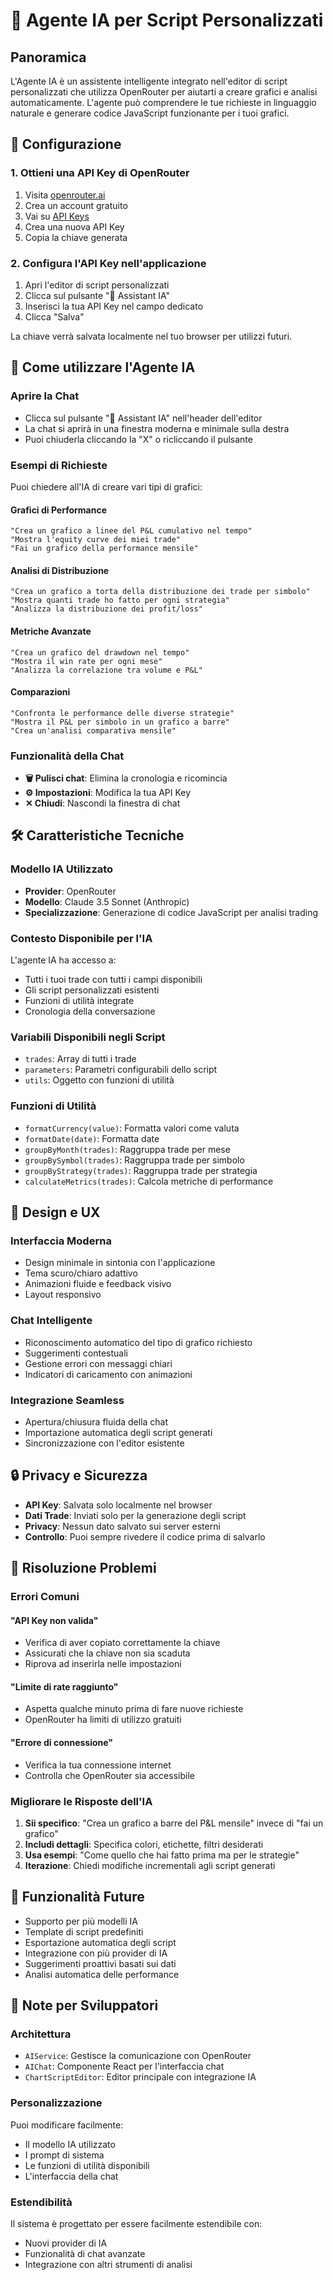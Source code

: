 # 🤖 Agente IA per Script Personalizzati

## Panoramica

L'Agente IA è un assistente intelligente integrato nell'editor di script personalizzati che utilizza OpenRouter per aiutarti a creare grafici e analisi automaticamente. L'agente può comprendere le tue richieste in linguaggio naturale e generare codice JavaScript funzionante per i tuoi grafici.

## 🚀 Configurazione

### 1. Ottieni una API Key di OpenRouter

1. Visita [openrouter.ai](https://openrouter.ai)
2. Crea un account gratuito
3. Vai su [API Keys](https://openrouter.ai/keys)
4. Crea una nuova API Key
5. Copia la chiave generata

### 2. Configura l'API Key nell'applicazione

1. Apri l'editor di script personalizzati
2. Clicca sul pulsante "🤖 Assistant IA"
3. Inserisci la tua API Key nel campo dedicato
4. Clicca "Salva"

La chiave verrà salvata localmente nel tuo browser per utilizzi futuri.

## 💬 Come utilizzare l'Agente IA

### Aprire la Chat

- Clicca sul pulsante "🤖 Assistant IA" nell'header dell'editor
- La chat si aprirà in una finestra moderna e minimale sulla destra
- Puoi chiuderla cliccando la "X" o ricliccando il pulsante

### Esempi di Richieste

Puoi chiedere all'IA di creare vari tipi di grafici:

#### Grafici di Performance
```
"Crea un grafico a linee del P&L cumulativo nel tempo"
"Mostra l'equity curve dei miei trade"
"Fai un grafico della performance mensile"
```

#### Analisi di Distribuzione
```
"Crea un grafico a torta della distribuzione dei trade per simbolo"
"Mostra quanti trade ho fatto per ogni strategia"
"Analizza la distribuzione dei profit/loss"
```

#### Metriche Avanzate
```
"Crea un grafico del drawdown nel tempo"
"Mostra il win rate per ogni mese"
"Analizza la correlazione tra volume e P&L"
```

#### Comparazioni
```
"Confronta le performance delle diverse strategie"
"Mostra il P&L per simbolo in un grafico a barre"
"Crea un'analisi comparativa mensile"
```

### Funzionalità della Chat

- **🗑️ Pulisci chat**: Elimina la cronologia e ricomincia
- **⚙️ Impostazioni**: Modifica la tua API Key
- **✕ Chiudi**: Nascondi la finestra di chat

## 🛠️ Caratteristiche Tecniche

### Modello IA Utilizzato
- **Provider**: OpenRouter
- **Modello**: Claude 3.5 Sonnet (Anthropic)
- **Specializzazione**: Generazione di codice JavaScript per analisi trading

### Contesto Disponibile per l'IA
L'agente IA ha accesso a:
- Tutti i tuoi trade con tutti i campi disponibili
- Gli script personalizzati esistenti
- Funzioni di utilità integrate
- Cronologia della conversazione

### Variabili Disponibili negli Script
- `trades`: Array di tutti i trade
- `parameters`: Parametri configurabili dello script
- `utils`: Oggetto con funzioni di utilità

### Funzioni di Utilità
- `formatCurrency(value)`: Formatta valori come valuta
- `formatDate(date)`: Formatta date
- `groupByMonth(trades)`: Raggruppa trade per mese
- `groupBySymbol(trades)`: Raggruppa trade per simbolo
- `groupByStrategy(trades)`: Raggruppa trade per strategia
- `calculateMetrics(trades)`: Calcola metriche di performance

## 🎨 Design e UX

### Interfaccia Moderna
- Design minimale in sintonia con l'applicazione
- Tema scuro/chiaro adattivo
- Animazioni fluide e feedback visivo
- Layout responsivo

### Chat Intelligente
- Riconoscimento automatico del tipo di grafico richiesto
- Suggerimenti contestuali
- Gestione errori con messaggi chiari
- Indicatori di caricamento con animazioni

### Integrazione Seamless
- Apertura/chiusura fluida della chat
- Importazione automatica degli script generati
- Sincronizzazione con l'editor esistente

## 🔒 Privacy e Sicurezza

- **API Key**: Salvata solo localmente nel browser
- **Dati Trade**: Inviati solo per la generazione degli script
- **Privacy**: Nessun dato salvato sui server esterni
- **Controllo**: Puoi sempre rivedere il codice prima di salvarlo

## 🐛 Risoluzione Problemi

### Errori Comuni

#### "API Key non valida"
- Verifica di aver copiato correttamente la chiave
- Assicurati che la chiave non sia scaduta
- Riprova ad inserirla nelle impostazioni

#### "Limite di rate raggiunto"
- Aspetta qualche minuto prima di fare nuove richieste
- OpenRouter ha limiti di utilizzo gratuiti

#### "Errore di connessione"
- Verifica la tua connessione internet
- Controlla che OpenRouter sia accessibile

### Migliorare le Risposte dell'IA

1. **Sii specifico**: "Crea un grafico a barre del P&L mensile" invece di "fai un grafico"
2. **Includi dettagli**: Specifica colori, etichette, filtri desiderati
3. **Usa esempi**: "Come quello che hai fatto prima ma per le strategie"
4. **Iterazione**: Chiedi modifiche incrementali agli script generati

## 🔮 Funzionalità Future

- Supporto per più modelli IA
- Template di script predefiniti
- Esportazione automatica degli script
- Integrazione con più provider di IA
- Suggerimenti proattivi basati sui dati
- Analisi automatica delle performance

## 📝 Note per Sviluppatori

### Architettura
- `AIService`: Gestisce la comunicazione con OpenRouter
- `AIChat`: Componente React per l'interfaccia chat
- `ChartScriptEditor`: Editor principale con integrazione IA

### Personalizzazione
Puoi modificare facilmente:
- Il modello IA utilizzato
- I prompt di sistema
- Le funzioni di utilità disponibili
- L'interfaccia della chat

### Estendibilità
Il sistema è progettato per essere facilmente estendibile con:
- Nuovi provider di IA
- Funzionalità di chat avanzate
- Integrazione con altri strumenti di analisi

